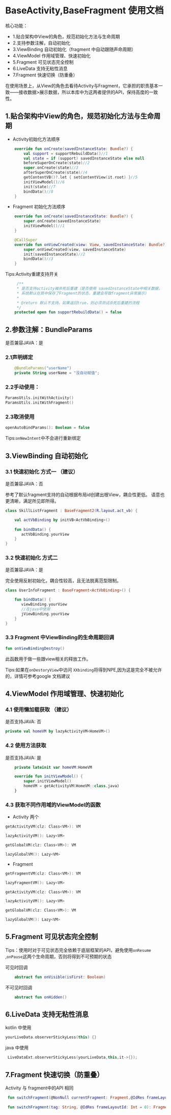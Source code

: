 # BaseActivity,BaseFragment 使用文档

核心功能：

* 1.贴合架构中View的角色，规范初始化方法与生命周期
* 2.支持参数注解，自动初始化
* 3.ViewBinding 自动初始化（fragment 中自动跟随声命周期）
* 4.ViewModel 作用域管理、快速初始化
* 5.Fragment 可见状态完全控制
* 6.LiveData 支持无粘性消息
* 7.Fragment 快速切换（防重叠）

在使用场景上，从View的角色去看待Activity与Fragment，它承担的职责基本一致——接收数据>展示数据，所以本库中为这两者提供的API，保持高度的一致性。

## 1.贴合架构中View的角色，规范初始化方法与生命周期
* Activity初始化方法顺序

```kotlin
    override fun onCreate(savedInstanceState: Bundle?) {
        val support = supportRebuildData()//1
        val state = if (support) savedInstanceState else null
        beforeSuperOnCreate(state)//2
        super.onCreate(state)//3
        afterSuperOnCreate(state)//4
        getContentVB()?.let { setContentView(it.root) }//5
        initViewModel()//6
        init(state)//7
        bindData()//8
    }
```

* Fragment 初始化方法顺序
 
```kotlin
    override fun onCreate(savedInstanceState: Bundle?) {
        super.onCreate(savedInstanceState)
        initViewModel()//1
    }

    @CallSuper
    override fun onViewCreated(view: View, savedInstanceState: Bundle?) {
        super.onViewCreated(view, savedInstanceState)
        init(savedInstanceState)//2
        bindData()//3
    }
```

Tips:Activity重建支持开关

```kotlin
     /**
     * 是否支持activity被杀死后重建（是否使用 savedInstanceState中相关数据，
     * 系统默认在其中保存了Fragment的状态，重建会导致fragment异常展示）
     *
     * @return 默认不支持。如果返回true，则必须测试杀死后重建的流程
     */
    protected open fun supportRebuildData() = false
```




## 2.参数注解：BundleParams
是否兼容JAVA：是

### 2.1声明绑定

```kotlin
    @BundleParams("userName")
    private String userName = "没自动赋值";
```

### 2.2手动使用：

```kotlin
ParamsUtils.initWithActivity()
ParamsUtils.initWithFragment()
```

### 2.3取消使用

```kotlin
openAutoBindParams(): Boolean = false
```

Tips:`onNewIntent`中不会进行重新绑定

## 3.ViewBinding 自动初始化

### 3.1 快速初始化 方式一 （建议）
是否兼容JAVA：否

参考了默认fragment支持的自动根据布局id创建出根View，耦合性更低。
语意也更清晰，满足所见即所得。

```kotlin
class SkillListFragment : BaseFragment2(R.layout.act_vb) {

	val actVbBinding by initVB<ActVbBinding>()
	
	fun bindData() {
       actVbBinding.yourView
    }
}
```



### 3.2 快速初始化 方式二
是否兼容JAVA：是

完全使用反射初始化，耦合性较高，且无法脱离范型限制。

```kotlin
class UserInfoFragment : BaseFragment<ActVbBinding>() {

    fun bindData() {
       viewBinding.yourView
       //在java中使用
       jViewBinding.yourView
    }
}
```

### 3.3 Fragment 中ViewBinding的生命周期回调

```kotlin
fun onViewBindingDestroy()
``` 
此函数用于做一些跟view相关的释放工作。

Tips:如果在`onDestoryView`中访问 `XXbinding`将得到NPE,因为这是完全不被允许的，详情可参考google 文档建议

## 4.ViewModel 作用域管理、快速初始化

### 4.1 使用懒加载获取 （建议）
是否支持JAVA: 否

```kotlin
private val homeVM by lazyActivityVM<HomeVM>()
```
### 4.2 使用方法获取
是否支持JAVA: 是

```kotlin
    private lateinit var homeVM:HomeVM

    override fun initViewModel() {
        super.initViewModel()
        homeVM = getActivityVM(HomeVM::class.java)
    }
```

### 4.3 获取不同作用域的ViewModel的函数

* Activity 两个 

```kotlin
getActivityVM(clz: Class<VM>): VM

lazyActivityVM(): Lazy<VM>
```
```kotlin
getGlobalVM(clz: Class<VM>): VM

lazyGlobalVM(): Lazy<VM>
```
* Fragment 

```kotlin
getFragmentVM(clz: Class<VM>): VM

lazyFragmentVM(): Lazy<VM>
```

```kotlin
getActivityVM(clz: Class<VM>): VM

lazyActivityVM(): Lazy<VM>
```
```kotlin
getGlobalVM(clz: Class<VM>): VM

lazyGlobalVM(): Lazy<VM>
```

## 5.Fragment 可见状态完全控制
Tips：使用时对于可见状态完全依赖于底层框架的API，避免使用`onResume` ,`onPause`这两个生命周期，否则将得到不可预期的状态

可见时回调

```kotlin
    abstract fun onVisible(isFirst: Boolean)
```
不可见时回调

```kotlin
    abstract fun onHidden()
```

## 6.LiveData 支持无粘性消息

kotlin 中使用

```kotlin
yourLiveData.observerStickyLess(this) {}
```

java 中使用

```kotlin
 LiveDataExt.observerStickyLess(yourLiveData,this,it->{});
```

## 7.Fragment 快速切换（防重叠）

Activity 与 fragment中的API 相同

```kotlin
 fun switchFragment(@NonNull currentFragment: Fragment,@IdRes frameLayoutId: Int = 0, tag: String? = null)
 
 fun switchFragment(tag: String, @IdRes frameLayoutId: Int = 0): Fragment? 
```